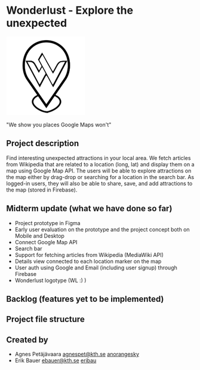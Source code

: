 # Wonderlust - Explore the unexpected
![alt text](https://github.com/anorangesky/wonderlust/blob/master/src/images/wonderlust2.png?raw=true)

"We show you places Google Maps won't" 

## Project description
Find interesting unexpected attractions in your local area. We fetch articles from Wikipedia that are related to a location (long, lat) and display them on a map using Google Map API. The users will be able to explore attractions on the map either by drag-drop or searching for a location in the search bar. As logged-in users, they will also be able to share, save, and add attractions to the map (stored in Firebase). 

## Midterm update (what we have done so far)
- Project prototype in Figma
- Early user evaluation on the prototype and the project concept both on Mobile and Desktop
- Connect Google Map API
- Search bar 
- Support for fetching articles from Wikipedia (MediaWiki API)
- Details view connected to each location marker on the map  
- User auth using Google and Email (including user signup) through Firebase
- Wonderlust logotype (WL :) ) 


## Backlog (features yet to be implemented)



## Project file structure

## Created by 
- Agnes Petäjävaara <agnespet@kth.se> [anorangesky](https://github.com/anorangesky)
- Erik Bauer <ebauer@kth.se> [eribau](https://github.com/eribau)

